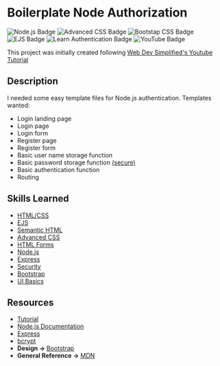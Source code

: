 # Boilerplate Node Authorization
![Node.js Badge](https://img.shields.io/badge/JavaScript-Node.js-green) ![Advanced CSS Badge](https://img.shields.io/badge/CSS-Advanced-green) ![Bootstap CSS Badge](https://img.shields.io/badge/CSS-Bootstrap-green) ![EJS Badge](https://img.shields.io/badge/EJS-Templates-green) ![Learn Authentication Badge](https://img.shields.io/badge/Learn-Authentication-blue) ![YouTube Badge](https://img.shields.io/badge/YouTube-Tutorial-red)

This project was initially created following [Web Dev Simplified's Youtube Tutorial](https://www.youtube.com/watch?v=-RCnNyD0L-s&list=PLZlA0Gpn_vH9yI1hwDVzWqu5sAfajcsBQ)

## Description
I needed some easy template files for Node.js authentication.
Templates wanted:
- Login landing page
- Login page
- Login form
- Register page
- Register form
- Basic user name storage function
- Basic password storage function [(secure)](https://www.bigomega.dev/passwords-in-node)
- Basic authentication function
- Routing
## Skills Learned
- [HTML/CSS](https://www.w3.org/standards/webdesign/htmlcss)
- [EJS](https://ejs.co/)
- [Semantic HTML](https://developer.mozilla.org/en-US/docs/Learn/Accessibility/HTML)
- [Advanced CSS](https://developer.mozilla.org/en-US/docs/Learn/CSS/Building_blocks/Advanced_styling_effects)
- [HTML Forms](https://developer.mozilla.org/en-US/docs/Web/HTML/Element/form)
- [Node.js](https://developer.mozilla.org/en-US/docs/Glossary/Node.js?utm_campaign=feed&utm_medium=rss&utm_source=developer.mozilla.org)
- [Express](https://developer.mozilla.org/en-US/docs/Learn/Server-side/Express_Nodejs)
- [Security](https://www.bigomega.dev/passwords-in-node)
- [Bootstrap](https://getbootstrap.com/)
- [UI Basics](https://uxdesign.cc/how-to-become-a-ui-ux-designer-self-taught-8a511170fd7c)
## Resources
- [Tutorial](https://www.youtube.com/watch?v=-RCnNyD0L-s&list=PLZlA0Gpn_vH9yI1hwDVzWqu5sAfajcsBQ)
- [Node.js Documentation](https://nodejs.org/en/docs/)
- [Express](https://expressjs.com/)
- [bcrypt](https://openbase.com/js/bcrypt/documentation)
- **Design ->** [Bootstrap](https://getbootstrap.com/docs/5.0/getting-started/introduction/)
- **General Reference ->** [MDN](https://developer.mozilla.org/en-US/)
